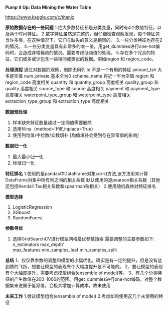 **Pump it Up: Data Mining the Water Table**

<https://www.kaggle.com/c/titanic>

**原始数据存在的一些问题**
1.绝大多数特征都是分类变量，同时有4个数值特征，以及两个时间特征。
2.数字特征虽然是完整的，但仔细检查观察发现，每个特征包含许多零，在这种情况下，它们与缺失的意义是相同的。
3.一些分类特征也存在2的情况。
4.一些分类变量具有非常多的唯一值。用get_dummies进行one-hot编码时，会造成非常稀疏的情况。需要考虑低频值的处理。
5.存在多个冗余的特征，它们或多或少包含一些相同或类似的数据。例如region 和 region_code。

**处理流程**
通过对数据的观察，删除无用列
id 不是一个有用的特征
amount_tsh 大多是空值
num_private 基本全为0 
scheme_name 将近一半为空值
region 和 region_code 高度相关
quantity 和 quantity_group 高度相关
quality_group 和 quality 高度相关
source_type 和 source 高度相关
payment 和 payment_type 高度相关
waterpoint_type_group 和 waterpoint_type 高度相关
extraction_type_group 和 extraction_type 高度相关

**数据预处理**
1. 样本缺失特征数量超过一定阈值需要删除
2. 选用fillna（method='ffill',inplace=True）
3. 使用列均值/中位数/众数填补 [均值填补会受到存在异常值的影响]

**数据归一化**
1. 最大最小归一化
2. 标准归一化

**特征排名**
1.使用的是pandas中DataFrame对象corr()方法,该方法用来计算DataFrame对象中所有列之间的相关系数
默认使用的是pearson相关系数（其他还包括Kendall Tau相关系数和spearman秩相关）
2.使用随机森林对特征排名

**模型选择**
1. LogisticRegression
2. XGboost
3. RandomForest

**参数寻优**
1. 选择GridSearchCV进行模型网格最优参数搜索
需要调整的主要参数如下:
n_estimators
max_depth'       
max_features
min_samples_leaf
min_samples_split

**总结**
1、仅仅靠参数的调整和模型的小幅优化，确实是有一定的提升，但是没有达到质的飞跃，想要让模型的表现有个大幅度提升是不可能的。
2、要让模型的表现有个大幅度提升，需要考虑模型组合(ensemble of model)等。
3、有几个分类特征的产生数值在200-1000的范围。用get_dummies进行one-hot编码，对整个数据集来说属于低频值，会极大增加计算成本，故未使用

**未来工作**
1.尝试模型组合(ensemble of model)
2.考虑如何使用这几个未使用的特征
